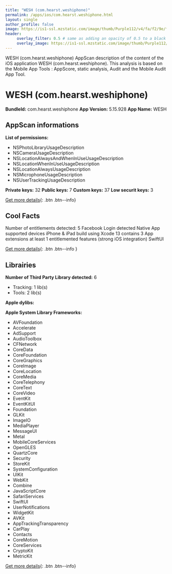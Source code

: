 ```yaml
---
title: "WESH (com.hearst.weshiphone)"
permalink: /apps/ios/com.hearst.weshiphone.html
layout: single
author_profile: false
image: https://is1-ssl.mzstatic.com/image/thumb/Purple112/v4/fa/f2/9e/faf29e40-001a-68f8-dea3-dfb28bf8c955/WESH-AppIcon-0-1x_U007emarketing-0-10-0-85-220.png/512x512bb.jpg
header: 
     overlay_filter: 0.5 # same as adding an opacity of 0.5 to a black background
     overlay_image: https://is1-ssl.mzstatic.com/image/thumb/Purple112/v4/fa/f2/9e/faf29e40-001a-68f8-dea3-dfb28bf8c955/WESH-AppIcon-0-1x_U007emarketing-0-10-0-85-220.png/512x512bb.jpg
---
```

WESH (com.hearst.weshiphone) AppScan description of the content of the iOS application WESH (com.hearst.weshiphone). This analysis is based on the Mobile App Tools : AppScore, static analysis, Audit and the Mobile Audit App Tool.

# WESH (com.hearst.weshiphone)

**BundleId:** com.hearst.weshiphone
**App Version:** 5.15.928
**App Name:** WESH


## AppScan informations 

**List of permissions:** 
- NSPhotoLibraryUsageDescription
- NSCameraUsageDescription
- NSLocationAlwaysAndWhenInUseUsageDescription
- NSLocationWhenInUseUsageDescription
- NSLocationAlwaysUsageDescription
- NSMicrophoneUsageDescription
- NSUserTrackingUsageDescription
  
  
**Private keys:** 32
**Public keys:** 7
**Custom keys:** 37
**Low securit keys:** 3
  
[Get more details](/pricing.html){: .btn .btn--info}

## Cool Facts

Number of entitlements detected: 5
Facebook Login detected
Native App
supported devices iPhone & iPad
build using Xcode 13
contains 3 App extensions
at least 1 entitlemented features (strong iOS integration)
SwiftUI
  
[Get more details](/pricing.html){: .btn .btn--info }

## Librairies 
**Number of Third Party Library detected:** 6
- Tracking: 1 lib(s)
- Tools: 2 lib(s)


**Apple dylibs:**


**Apple System Library Frameworks:**
- AVFoundation
- Accelerate
- AdSupport
- AudioToolbox
- CFNetwork
- CoreData
- CoreFoundation
- CoreGraphics
- CoreImage
- CoreLocation
- CoreMedia
- CoreTelephony
- CoreText
- CoreVideo
- EventKit
- EventKitUI
- Foundation
- GLKit
- ImageIO
- MediaPlayer
- MessageUI
- Metal
- MobileCoreServices
- OpenGLES
- QuartzCore
- Security
- StoreKit
- SystemConfiguration
- UIKit
- WebKit
- Combine
- JavaScriptCore
- SafariServices
- SwiftUI
- UserNotifications
- WidgetKit
- AVKit
- AppTrackingTransparency
- CarPlay
- Contacts
- CoreMotion
- CoreServices
- CryptoKit
- MetricKit


  
[Get more details](/pricing.html){: .btn .btn--info}

